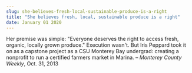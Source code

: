 ```yaml
---
slug: she-believes-fresh-local-sustainable-produce-is-a-right
title: "She believes fresh, local, sustainable produce is a right"
date: January 01 2020
---
```


<p>Her premise was simple: "Everyone deserves the right to access fresh, organic, locally grown produce." Execution wasn't. But Iris Peppard took it on as a capstone project as a CSU Monterey Bay undergrad: creating a nonprofit to run a certified farmers market in Marina. – <em>Monterey County Weekly</em>, Oct. 31, 2013
</p>
